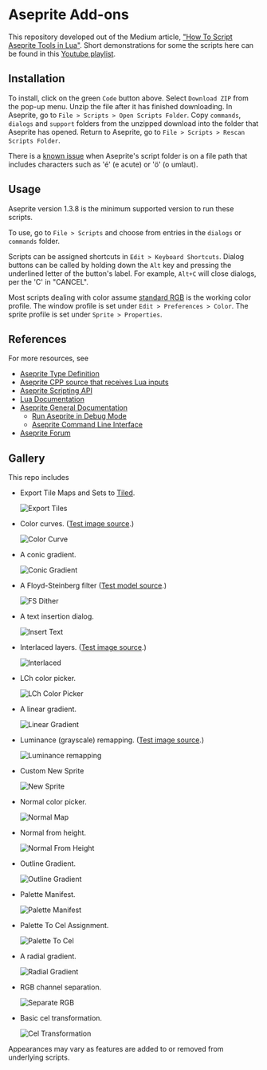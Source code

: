 # Aseprite Add-ons

This repository developed out of the Medium article, ["How To Script Aseprite Tools in Lua"](https://behreajj.medium.com/how-to-script-aseprite-tools-in-lua-8f849b08733). Short demonstrations for some the scripts here can be found in this [Youtube playlist](https://www.youtube.com/playlist?list=PLK6A984Cb4MVaYKSGIn9SalpD9EVrfvUi).

## Installation

To install, click on the green `Code` button above. Select `Download ZIP` from the pop-up menu. Unzip the file after it has finished downloading. In Aseprite, go to `File > Scripts > Open Scripts Folder`. Copy `commands`, `dialogs` and `support` folders from the unzipped download into the folder that Aseprite has opened. Return to Aseprite, go to `File > Scripts > Rescan Scripts Folder`.

There is a [known issue](https://community.aseprite.org/t/script-folder-path-cannot-open-no-such-file-or-directory/16818/) when Aseprite's script folder is on a file path that includes characters such as 'é' (e acute) or 'ö' (o umlaut).

## Usage

Aseprite version 1.3.8 is the minimum supported version to run these scripts.

To use, go to `File > Scripts` and choose from entries in the `dialogs` or `commands` folder.

Scripts can be assigned shortcuts in `Edit > Keyboard Shortcuts`. Dialog buttons can be called by holding down the `Alt` key and pressing the underlined letter of the button's label. For example, `Alt+C` will close dialogs, per the 'C' in "CANCEL".

Most scripts dealing with color assume [standard RGB](https://en.wikipedia.org/wiki/SRGB) is the working color profile. The window profile is set under `Edit > Preferences > Color`. The sprite profile is set under `Sprite > Properties`.

## References

For more resources, see

- [Aseprite Type Definition](https://github.com/behreajj/aseprite-type-definition)
- [Aseprite CPP source that receives Lua inputs](https://github.com/aseprite/aseprite/tree/main/src/app/script)
- [Aseprite Scripting API](https://github.com/aseprite/api)
- [Lua Documentation](http://www.lua.org/docs.html)
- [Aseprite General Documentation](https://www.aseprite.org/docs/)
  - [Run Aseprite in Debug Mode](https://www.aseprite.org/docs/debug/)
  - [Aseprite Command Line Interface](https://www.aseprite.org/docs/cli/)
- [Aseprite Forum](https://community.aseprite.org/)

## Gallery

This repo includes

- Export Tile Maps and Sets to [Tiled](https://www.mapeditor.org/).

  ![Export Tiles](screencaps/exportTiles.png)

- Color curves. ([Test image source](https://en.wikipedia.org/wiki/File:Fire_breathing_2_Luc_Viatour.jpg).)

  ![Color Curve](screencaps/colorCurve.png)
  
- A conic gradient.

  ![Conic Gradient](screencaps/conicGradient.png)

- A Floyd-Steinberg filter ([Test model source](https://www.myminifactory.com/object/3d-print-horseman-at-maria-theresia-platz-152331).)

  ![FS Dither](screencaps/dither.png)

- A text insertion dialog.

  ![Insert Text](screencaps/insertText.png)

- Interlaced layers. ([Test image source](https://en.wikipedia.org/wiki/File:Fire_breathing_2_Luc_Viatour.jpg).)

  ![Interlaced](screencaps/interlaced.png)

- LCh color picker.

  ![LCh Color Picker](screencaps/lchPicker.png)

- A linear gradient.
 
  ![Linear Gradient](screencaps/linearGradient.png)

- Luminance (grayscale) remapping. ([Test image source](https://en.wikipedia.org/wiki/File:Fire_breathing_2_Luc_Viatour.jpg).)

  ![Luminance remapping](screencaps/lumRemap.png)

- Custom New Sprite

  ![New Sprite](screencaps/newSpritePlus.png)

- Normal color picker.

  ![Normal Map](screencaps/normalMap.png)

- Normal from height.

  ![Normal From Height](screencaps/normalFromHeight.png)

- Outline Gradient.

  ![Outline Gradient](screencaps/outlineGradient.png)

- Palette Manifest.

  ![Palette Manifest](screencaps/paletteManifest.png)

- Palette To Cel Assignment.

  ![Palette To Cel](screencaps/paletteToCel.png)

- A radial gradient.

  ![Radial Gradient](screencaps/radialGradient.png)

- RGB channel separation.

  ![Separate RGB](screencaps/sepRgb.png)

- Basic cel transformation.

  ![Cel Transformation](screencaps/transformCel.png)

Appearances may vary as features are added to or removed from underlying scripts.